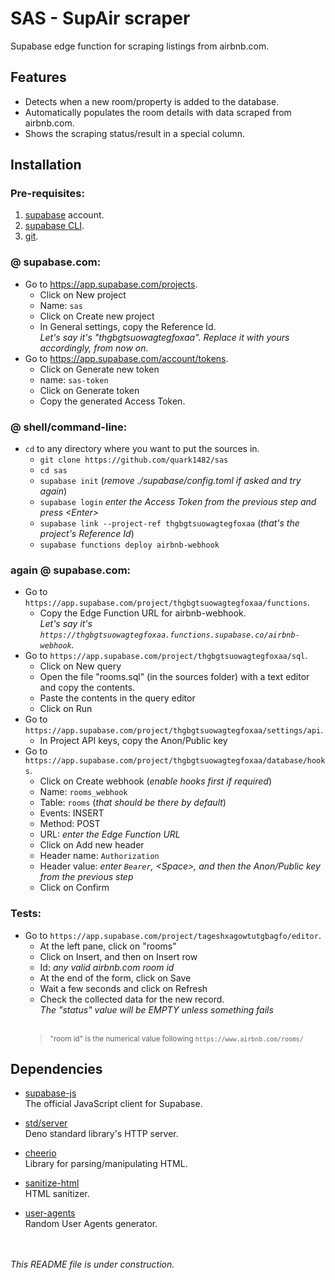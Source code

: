 # SAS - SupAir scraper
Supabase edge function for scraping listings from airbnb.com.


Features
--------

* Detects when a new room/property is added to the database.
* Automatically populates the room details with data scraped from airbnb.com.
* Shows the scraping status/result in a special column.


Installation
------------

### Pre-requisites:

1. [supabase](https://app.supabase.com/sign-up) account.
2. [supabase CLI](https://supabase.com/docs/guides/cli).
3. [git](https://git-scm.com/downloads).

### @ supabase.com:

* Go to https://app.supabase.com/projects.
    - Click on New project
    - Name: `sas`
    - Click on Create new project
    - In General settings, copy the Reference Id.
    <br>_Let's say it's "thgbgtsuowagtegfoxaa". Replace it with yours accordingly, from now on._
* Go to https://app.supabase.com/account/tokens.
    - Click on Generate new token
    - name: `sas-token`
    - Click on Generate token
    - Copy the generated Access Token.

### @ shell/command-line:

* `cd` to any directory where you want to put the sources in.
    - `git clone https://github.com/quark1482/sas`
    - `cd sas`
    - `supabase init` (_remove ./supabase/config.toml if asked and try again_)
    - `supabase login` _enter the Access Token from the previous step and press \<Enter\>_
    - `supabase link --project-ref thgbgtsuowagtegfoxaa` (_that's the project's Reference Id_)
    - `supabase functions deploy airbnb-webhook`

### again @ supabase.com:

* Go to ` https://app.supabase.com/project/thgbgtsuowagtegfoxaa/functions `.
    - Copy the Edge Function URL for airbnb-webhook.
    <br>_Let's say it's ` https://thgbgtsuowagtegfoxaa.functions.supabase.co/airbnb-webhook `._
* Go to ` https://app.supabase.com/project/thgbgtsuowagtegfoxaa/sql `.
    - Click on New query
    - Open the file "rooms.sql" (in the sources folder) with a text editor and copy the contents.
    - Paste the contents in the query editor
    - Click on Run
* Go to ` https://app.supabase.com/project/thgbgtsuowagtegfoxaa/settings/api `.
    - In Project API keys, copy the Anon/Public key
* Go to ` https://app.supabase.com/project/thgbgtsuowagtegfoxaa/database/hooks `.
    - Click on Create webhook (_enable hooks first if required_)
    - Name: `rooms_webhook`
    - Table: `rooms` (_that should be there by default_)
    - Events: INSERT
    - Method: POST
    - URL: _enter the Edge Function URL_
    - Click on Add new header
    - Header name: `Authorization`
    - Header value: _enter `Bearer`, \<Space\>, and then the Anon/Public key from the previous step_
    - Click on Confirm

### Tests:

* Go to ` https://app.supabase.com/project/tageshxagowtutgbagfo/editor `.
    - At the left pane, click on "rooms"
    - Click on Insert, and then on Insert row
    - Id: _any valid airbnb.com room id_
    - At the end of the form, click on Save
    - Wait a few seconds and click on Refresh
    - Check the collected data for the new record.
    <br>_The "status" value will be EMPTY unless something fails_<br><br>
    ><sup>"room id" is the numerical value following ` https://www.airbnb.com/rooms/ `</sup>


Dependencies
------------

* [supabase-js](https://github.com/supabase/supabase-js)
<br>The official JavaScript client for Supabase.

* [std/server](https://deno.land/std@0.177.0/http/server.ts)
<br>Deno standard library's HTTP server.

* [cheerio](https://github.com/cheeriojs/cheerio)
<br>Library for parsing/manipulating HTML.

* [sanitize-html](https://github.com/apostrophecms/sanitize-html)
<br>HTML sanitizer.

* [user-agents](https://github.com/intoli/user-agents)
<br>Random User Agents generator.


<br><br>
_This README file is under construction._